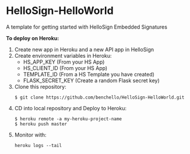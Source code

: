 # HelloSign-HelloWorld
A template for getting started with HelloSign Embedded Signatures <br />

**To deploy on Heroku:**
1. Create new app in Heroku and a new API app in HelloSign
2. Create environment variables in Heroku: 
    -   HS_APP_KEY (From your HS App)
    -   HS_CLIENT_ID (From your HS App)
    -   TEMPLATE_ID (From a HS Template you have created)
    -   FLASK_SECRET_KEY (Create a random Flask secret key)
3. Clone this repository:
    ~~~
    $ git clone https://github.com/benchello/HelloSign-HelloWorld.git
    ~~~
4. CD into local repository and Deploy to Heroku:
    ~~~
    $ heroku remote -a my-heroku-project-name
    $ heroku push master
    ~~~
5. Monitor with:
    ~~~
    heroku logs --tail
    ~~~